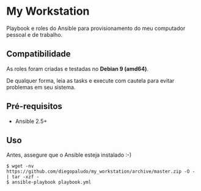 # My Workstation

Playbook e roles do Ansible para provisionamento do meu computador pessoal e de
trabalho.

## Compatibilidade

As roles foram criadas e testadas no **Debian 9 (amd64)**.

De qualquer forma, leia as tasks e execute com cautela para evitar problemas em seu sistema.

## Pré-requisitos

- Ansible 2.5+

## Uso

Antes, assegure que o Ansible esteja instalado :-)

```console
$ wget -nv https://github.com/diegopaludo/my_workstation/archive/master.zip -O - | tar -xzf -
$ ansible-playbook playbook.yml
```
